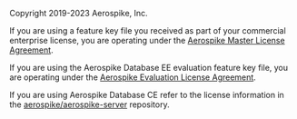 Copyright 2019-2023 Aerospike, Inc.

If you are using a feature key file you received as part of your commercial
enterprise license, you are operating under the
[Aerospike Master License Agreement](https://www.aerospike.com/forms/master-license-agreement/).

If you are using the Aerospike Database EE evaluation feature key file, you are
operating under the
[Aerospike Evaluation License Agreement](https://www.aerospike.com/forms/evaluation-license-agreement/).

If you are using Aerospike Database CE refer to the license information in the
[aerospike/aerospike-server](https://github.com/aerospike/aerospike-server)
repository.
